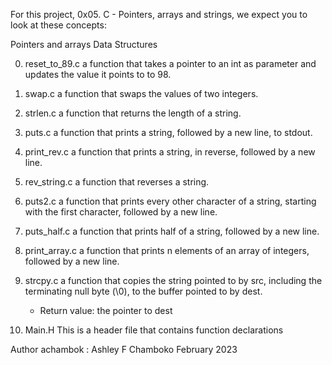For this project,
0x05. C - Pointers, arrays and strings, we expect you to look at these concepts:

Pointers and arrays
Data Structures

0. reset_to_89.c
    a function that takes a pointer to an int as parameter and updates the value it points to to 98.

1. swap.c
    a function that swaps the values of two integers.

2. strlen.c
    a function that returns the length of a string.

3. puts.c
    a function that prints a string, followed by a new line, to stdout.

4. print_rev.c
    a function that prints a string, in reverse, followed by a new line.

5. rev_string.c
    a function that reverses a string.

6. puts2.c
    a function that prints every other character of a string, starting with the first character, followed by a new line.

7. puts_half.c
    a function that prints half of a string, followed by a new line.

8. print_array.c
    a function that prints n elements of an array of integers, followed by a new line.

9. strcpy.c
    a function that copies the string pointed to by src, including the terminating null byte (\0), to the buffer pointed to by dest.

    - Return value: the pointer to dest

9. Main.H
    This is a header file that contains function declarations

    
Author
  achambok :
    Ashley F Chamboko
      February 2023
